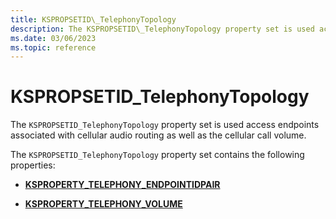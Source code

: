 ```yaml
---
title: KSPROPSETID\_TelephonyTopology
description: The KSPROPSETID\_TelephonyTopology property set is used access endpoints associated with cellular audio routing as well as the cellular call volume.
ms.date: 03/06/2023
ms.topic: reference
---
```



# KSPROPSETID\_TelephonyTopology


The `KSPROPSETID_TelephonyTopology` property set is used access endpoints associated with cellular audio routing as well as the cellular call volume.

The `KSPROPSETID_TelephonyTopology` property set contains the following properties:

-   [**KSPROPERTY\_TELEPHONY\_ENDPOINTIDPAIR**](ksproperty-telephony-endpointidpair.md)

-   [**KSPROPERTY\_TELEPHONY\_VOLUME**](ksproperty-telephony-volume.md)

 

 





